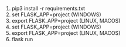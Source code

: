 1. pip3 install -r requirements.txt
2. set FLASK_APP=project (WINDOWS)
3. export FLASK_APP=project (LINUX, MACOS)
4. set FLASK_APP=project (WINDOWS)
5. export FLASK_APP=project (LINUX, MACOS)
3. flask run